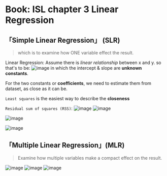 # Book: ISL chapter 3 Linear Regression

## 「Simple Linear Regression」 (SLR)

> which is to examine how ONE variable effect the result.

Linear Regression: Assume there is _linear relationship_ between x and y. so that's to be:
![image](https://user-images.githubusercontent.com/14041622/47202813-f69d2a00-d3b0-11e8-801c-666a1f7563de.png)
in which the intercept & slope are **unknown constants**.

For the two constants or **coefficients**, we need to estimate them from dataset, as close as it can be.

`Least squares` is the easiest way to describe the **closeness**

`Residual sum of squares (RSS)`:
![image](https://user-images.githubusercontent.com/14041622/47202983-7b884380-d3b1-11e8-9967-a27caf67b250.png)
![image](https://user-images.githubusercontent.com/14041622/47202996-83e07e80-d3b1-11e8-8670-3ba6543c31bb.png)

![image](https://user-images.githubusercontent.com/14041622/47203912-61039980-d3b4-11e8-9ec9-91c4aba750a8.png)

![image](https://user-images.githubusercontent.com/14041622/47207209-366a0e80-d3bd-11e8-857e-08f33e745046.png)


## 「Multiple  Linear Regression」(MLR)

> Examine how multiple variables make a compact effect on the result.

![image](https://user-images.githubusercontent.com/14041622/47207086-eab76500-d3bc-11e8-8137-4754db73f7ba.png)
![image](https://user-images.githubusercontent.com/14041622/47207385-b7290a80-d3bd-11e8-9972-20004c4757d0.png)
![image](https://user-images.githubusercontent.com/14041622/47207568-138c2a00-d3be-11e8-8344-1b19e6ac3d59.png)
